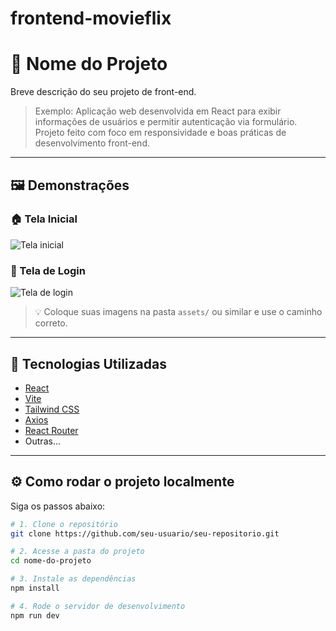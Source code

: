 # frontend-movieflix

# 📱 Nome do Projeto

Breve descrição do seu projeto de front-end.

> Exemplo: Aplicação web desenvolvida em React para exibir informações de usuários e permitir autenticação via formulário. Projeto feito com foco em responsividade e boas práticas de desenvolvimento front-end.

---

## 🖼️ Demonstrações

### 🏠 Tela Inicial
![Tela inicial](./assets/tela-inicial.png)

### 🔐 Tela de Login
![Tela de login](./assets/login.png)

> 💡 Coloque suas imagens na pasta `assets/` ou similar e use o caminho correto.

---

## 🚀 Tecnologias Utilizadas

- [React](https://reactjs.org/)
- [Vite](https://vitejs.dev/)
- [Tailwind CSS](https://tailwindcss.com/)
- [Axios](https://axios-http.com/)
- [React Router](https://reactrouter.com/)
- Outras...

---

## ⚙️ Como rodar o projeto localmente

Siga os passos abaixo:

```bash
# 1. Clone o repositório
git clone https://github.com/seu-usuario/seu-repositorio.git

# 2. Acesse a pasta do projeto
cd nome-do-projeto

# 3. Instale as dependências
npm install

# 4. Rode o servidor de desenvolvimento
npm run dev


